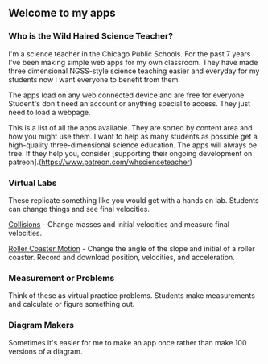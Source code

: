 ## Welcome to my apps

### Who is the Wild Haired Science Teacher?
I'm a science teacher in the Chicago Public Schools. For the past 7 years I've been making simple web apps for my own classroom. They have made three dimensional NGSS-style science teaching easier and everyday for my students now I want everyone to benefit from them. 

The apps load on any web connected device and are free for everyone. Student's don't need an account or anything special to access. They just need to load a webpage. 

This is a list of all the apps available. They are sorted by content area and how you might use them. I want to help as many students as possible get a high-quality three-dimensional science education. The apps will always be free. If they help you, consider [supporting their ongoing development on patreon].(https://www.patreon.com/whscienceteacher)


### Virtual Labs
These replicate something like you would get with a hands on lab. Students can change things and see final velocities. 

[Collisions](./collisions/) - Change masses and initial velocities and measure final velocities.

[Roller Coaster Motion](./rollercoastermotion/) - Change the angle of the slope and initial of a roller coaster. Record and download position, velocities, and acceleration.

### Measurement or Problems
Think of these as virtual practice problems. Students make measurements and calculate or figure something out. 

### Diagram Makers
Sometimes it's easier for me to make an app once rather than make 100 versions of a diagram.


